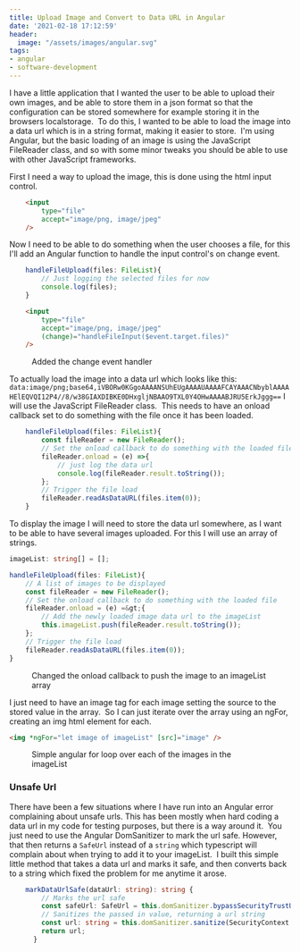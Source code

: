 ```yaml
---
title: Upload Image and Convert to Data URL in Angular
date: '2021-02-18 17:12:59'
header: 
  image: "/assets/images/angular.svg"
tags:
- angular
- software-development
---
```


I have a little application that I wanted the user to be able to upload their own images, and be able to store them in a json format so that the configuration can be stored somewhere for example storing it in the browsers localstorage. &nbsp;To do this, I wanted to be able to load the image into a data url which is in a string format, making it easier to store. &nbsp;I'm using Angular, but the basic loading of an image is using the JavaScript FileReader class, and so with some minor tweaks you should be able to use with other JavaScript frameworks.

First I need a way to upload the image, this is done using the html input control.
```html
    <input 
    	type="file"
    	accept="image/png, image/jpeg"
    />
```
Now I need to be able to do something when the user chooses a file, for this I'll add an Angular function to handle the input control's on change event.
```typescript
    handleFileUpload(files: FileList){
    	// Just logging the selected files for now
    	console.log(files);
    }
```

```html
	<input
		type="file"
		accept="image/png, image/jpeg"
		(change)="handleFileInput($event.target.files)"
	/>
```
<figure class="kg-card kg-code-card"><figcaption>Added the change event handler</figcaption></figure>

To actually load the image into a data url which looks like this: `data:image/png;base64,iVBORw0KGgoAAAANSUhEUgAAAAUAAAAFCAYAAACNbyblAAAAHElEQVQI12P4//8/w38GIAXDIBKE0DHxgljNBAAO9TXL0Y4OHwAAAABJRU5ErkJggg==` I will use the JavaScript FileReader class. &nbsp;This needs to have an onload callback set to do something with the file once it has been loaded.
```typescript
    handleFileUpload(files: FileList){
    	const fileReader = new FileReader();
    	// Set the onload callback to do something with the loaded file
    	fileReader.onload = (e) =>{
    		// just log the data url
    		console.log(fileReader.result.toString());
    	};
    	// Trigger the file load
    	fileReader.readAsDataURL(files.item(0));
    }
```
To display the image I will need to store the data url somewhere, as I want to be able to have several images uploaded. For this I will use an array of strings.
```typescript
imageList: string[] = [];

handleFileUpload(files: FileList){
	// A list of images to be displayed
	const fileReader = new FileReader();
    // Set the onload callback to do something with the loaded file
    fileReader.onload = (e) =&gt;{
    	// Add the newly loaded image data url to the imageList
    	this.imageList.push(fileReader.result.toString());
    };
    // Trigger the file load
    fileReader.readAsDataURL(files.item(0));
}
```
<figure class="kg-card kg-code-card"><figcaption>Changed the onload callback to push the image to an imageList array</figcaption></figure>

I just need to have an image tag for each image setting the source to the stored value in the array. &nbsp;So I can just iterate over the array using an ngFor, creating an img html element for each.

```html
<img *ngFor="let image of imageList" [src]="image" />
```
<figure class="kg-card kg-code-card"><figcaption>Simple angular for loop over each of the images in the imageList</figcaption></figure>

### Unsafe Url

There have been a few situations where I have run into an Angular error complaining about unsafe urls. This has been mostly when hard coding a data url in my code for testing purposes, but there is a way around it. &nbsp;You just need to use the Angular DomSanitizer to mark the url safe. However, that then returns a `SafeUrl` instead of a `string` which typescript will complain about when trying to add it to your imageList. &nbsp;I built this simple little method that takes a data url and marks it safe, and then converts back to a string which fixed the problem for me anytime it arose.
```typescript
    markDataUrlSafe(dataUrl: string): string {
    	// Marks the url safe
        const safeUrl: SafeUrl = this.domSanitizer.bypassSecurityTrustUrl(dataUrl);
        // Sanitizes the passed in value, returning a url string
        const url: string = this.domSanitizer.sanitize(SecurityContext.URL, safeUrl);
        return url;
      }
```
